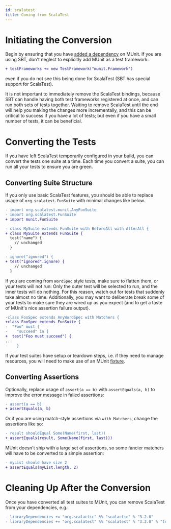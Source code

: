 ```yaml
---
id: scalatest
title: Coming from ScalaTest
---
```


# Initiating the Conversion

Begin by ensuring that you have
[added a dependency](./getting-started.html#quick-start) on MUnit. If you are
using SBT, don't neglect to explicitly add MUnit as a test framework:

```diff
+ testFrameworks += new TestFramework("munit.Framework")
```

even if you do not see this being done for ScalaTest (SBT has special support
for ScalaTest).

It is not important to immediately remove the ScalaTest bindings, because SBT
can handle having both test frameworks registered at once, and can run both sets
of tests together. Waiting to remove ScalaTest until the end will help you
making the changes more incrementally, and this can be critical to success if
you have a lot of tests; but even if you have a small number of tests, it can be
beneficial.

# Converting the Tests

If you have left ScalaTest temporarily configured in your build, you can convert
the tests one suite at a time. Each time you convert a suite, you can run all
your tests to ensure you are green.

## Converting Suite Structure

If you only use basic ScalaTest features, you should be able to replace usage of
`org.scalatest.FunSuite` with minimal changes like below.

```diff
- import org.scalatest.munit.AnyFunSuite
- import org.scalatest.FunSuite
+ import munit.FunSuite

- class MySuite extends FunSuite with BeforeAll with AfterAll {
+ class MySuite extends FunSuite {
  test("name") {
    // unchanged
  }

- ignore("ignored") {
+ test("ignored".ignore) {
    // unchanged
  }
```

If you are coming from `WordSpec` style tests, make sure to flatten them, or your tests
will not run: Only the outer test will be selected to run, and the inner tests will do
nothing. For this reason, watch out for tests that suddenly take almost no time.
Additionally, you may want to deliberate break some of your tests to make sure
they are wired up as you expect (and to get a taste of MUnit's nice assertion
failure output).

```diff
-class FooSpec extends AnyWordSpec with Matchers {
+class FooSpec extends FunSuite {
-  "Foo" must {
-    "succeed" in {
+  test("Foo must succeed") {
...
-    }

```

If your test suites have setup or teardown steps, i.e. if they need to manage
resources, you will need to make use of an MUnit [fixture](./fixtures.html).

## Converting Assertions

Optionally, replace usage of `assert(a == b)` with `assertEquals(a, b)` to
improve the error message in failed assertions:

```diff
- assert(a == b)
+ assertEquals(a, b)
```

Or if you are using match-style assertions via `with Matchers`, change the
assertions like so:

```diff
- result shouldEqual Some(Name(first, last))
+ assertEquals(result, Some(Name(first, last)))
```

MUnit doesn't ship with a large set of assertions, so some fancier matchers will
have to be converted to a simple assertion:

```diff
- myList should have size 2
+ assertEquals(myList.length, 2)
```

# Cleaning Up After the Conversion

Once you have converted all test suites to MUnit, you can remove ScalaTest from
your dependencies, e.g.:

```diff
- libraryDependencies += "org.scalactic" %% "scalactic" % "3.2.0"
- libraryDependencies += "org.scalatest" %% "scalatest" % "3.2.0" % "test"
```
